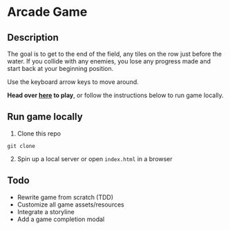 # Arcade Game

## Description

The goal is to get to the end of the field, any tiles on the row just before the water. If you collide with any enemies, you lose any progress made and start back at your beginning position.

Use the keyboard arrow keys to move around.

**Head over [here](https://wryhder.github.io/FEND-Arcade-Game/) to play**, or follow the instructions below to run game locally.

## Run game locally

1. Clone this repo
```
git clone 
```
2. Spin up a local server or open `index.html` in a browser


## Todo
<!-- - Implement automated integration testing -->
- Rewrite game from scratch (TDD)
- Customize all game assets/resources
- Integrate a storyline
- Add a game completion modal
